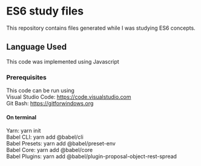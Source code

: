 # ES6 study files
This repository contains files generated while I was studying ES6 concepts.

## Language Used

This code was implemented using Javascript

### Prerequisites

This code can be run using <br/>
Visual Studio Code: https://code.visualstudio.com <br/>
Git Bash: https://gitforwindows.org <br/>

#### On terminal 

Yarn: yarn init <br/>
Babel CLI: yarn add @babel/cli <br/>
Babel Presets: yarn add @babel/preset-env <br/>
Babel Core: yarn add @babel/core <br/>
Babel Plugins: yarn add @babel/plugin-proposal-object-rest-spread <br/>